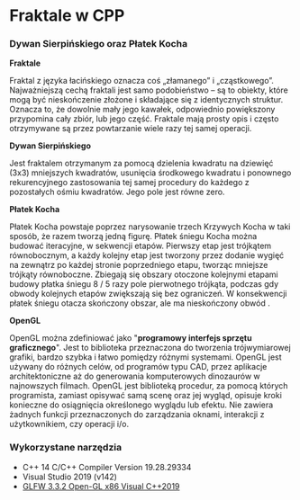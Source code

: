 # Fraktale w CPP

### Dywan Sierpińskiego oraz Płatek Kocha

**Fraktale**

Fraktal z języka łacińskiego oznacza coś „złamanego” i „cząstkowego”. Najważniejszą cechą fraktali jest samo podobieństwo – są to obiekty, które mogą być nieskończenie złożone i składające się z identycznych struktur. Oznacza to, że dowolnie mały jego kawałek, odpowiednio powiększony przypomina cały zbiór, lub jego część. Fraktale mają prosty opis i często otrzymywane są przez powtarzanie wiele razy tej samej operacji.

**Dywan Sierpińskiego**

Jest fraktalem otrzymanym za pomocą dzielenia kwadratu na dziewięć (3x3) mniejszych kwadratów, usunięcia środkowego kwadratu i ponownego rekurencyjnego zastosowania tej samej procedury do każdego z pozostałych ośmiu kwadratów. Jego pole jest równe zero.

**Płatek Kocha** 

Płatek Kocha powstaje poprzez narysowanie trzech Krzywych Kocha w taki sposób, że razem tworzą jedną figurę. Płatek śniegu Kocha można budować iteracyjne, w sekwencji etapów. Pierwszy etap jest trójkątem równobocznym, a każdy kolejny etap jest tworzony przez dodanie wygięć na zewnątrz po każdej stronie poprzedniego etapu, tworząc mniejsze trójkąty równoboczne. Zbiegają się obszary otoczone kolejnymi etapami budowy płatka śniegu 8 / 5 razy pole pierwotnego trójkąta, podczas gdy obwody kolejnych etapów zwiększają się bez ograniczeń. W konsekwencji płatek śniegu otacza skończony obszar, ale ma nieskończony obwód .

**OpenGL**

OpenGL można zdefiniować jako "**programowy interfejs sprzętu graficznego**". Jest to biblioteka przeznaczona do tworzenia trójwymiarowej grafiki, bardzo szybka i łatwo pomiędzy różnymi systemami. OpenGL jest używany do różnych celów, od programów typu CAD, przez aplikacje architektoniczne aż do generowania komputerowych dinozaurów w najnowszych filmach. OpenGL jest biblioteką procedur, za pomocą których programista, zamiast opisywać samą scenę oraz jej wygląd, opisuje kroki konieczne do osiągnięcia określonego wyglądu lub efektu. Nie zawiera żadnych funkcji przeznaczonych do zarządzania oknami, interakcji z użytkownikiem, czy operacji i/o.

### Wykorzystane narzędzia

- C++ 14 C/C++ Compiler Version 19.28.29334
- Visual Studio 2019 (v142)
- [GLFW 3.3.2 Open-GL x86 Visual C++2019](https://www.glfw.org/)


